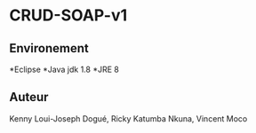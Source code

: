 # CRUD-SOAP-v1 #

## Environement ##

*Eclipse 
*Java jdk 1.8
*JRE 8

## Auteur ##
Kenny Loui-Joseph Dogué, Ricky Katumba Nkuna, Vincent Moco




